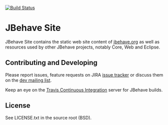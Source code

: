 [![Build Status](https://travis-ci.org/jbehave/jbehave-site.png)](https://travis-ci.org/jbehave/jbehave-site)

# JBehave Site

JBehave Site contains the static web site content of [jbehave.org](http://jbehave.org) as well as resources used by other JBehave projects, notably Core, Web and Eclipse.

## Contributing and Developing

Please report issues, feature requests on JIRA [issue tracker](http://jbehave.org/issue-tracking.html) or discuss them on the
[dev mailing list](http://jbehave.org/mailing-lists.html).

Keep an eye on the  [Travis Continuous Integration](http://travis-ci.org/jbehave/jbehave) server for JBehave builds.

## License

See LICENSE.txt in the source root (BSD).
